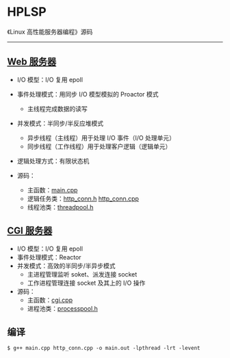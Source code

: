 # HPLSP
《Linux 高性能服务器编程》源码

---

## [Web 服务器](https://github.com/lambdaxing/HPLSP/tree/master/ch15)

* I/O 模型：I/O 复用 epoll
* 事件处理模式：用同步 I/O 模型模拟的 Proactor 模式 
    - 主线程完成数据的读写
* 并发模式：半同步/半反应堆模式 
    - 异步线程（主线程）用于处理 I/O 事件（I/O 处理单元）
    - 同步线程（工作线程）用于处理客户逻辑（逻辑单元）
* 逻辑处理方式：有限状态机

* 源码：
    - 主函数：[main.cpp](https://github.com/lambdaxing/HPLSP/tree/master/ch15/main.cpp)
    - 逻辑任务类：[http_conn.h](https://github.com/lambdaxing/HPLSP/tree/master/ch15/http_conn.h) [http_conn.cpp](https://github.com/lambdaxing/HPLSP/tree/master/ch15/http_conn.cpp)
    - 线程池类：[threadpool.h](https://github.com/lambdaxing/HPLSP/tree/master/ch15/threadpool.h)


## [CGI 服务器](https://github.com/lambdaxing/HPLSP/tree/master/ch15)

* I/O 模型：I/O 复用 epoll
* 事件处理模式：Reactor
* 并发模式：高效的半同步/半异步模式 
    - 主进程管理监听 soket、派发连接 socket
    - 工作进程管理连接 socket 及其上的 I/O 操作
* 源码：
    - 主函数：[cgi.cpp](https://github.com/lambdaxing/HPLSP/tree/master/ch15/cig.cpp)
    - 进程池类：[processpool.h](https://github.com/lambdaxing/HPLSP/tree/master/ch15/processpool.h)

## 编译

```shell
$ g++ main.cpp http_conn.cpp -o main.out -lpthread -lrt -levent
```